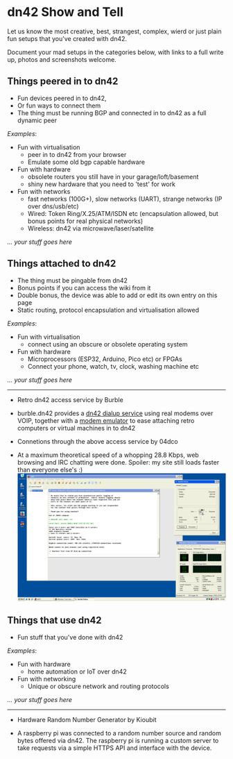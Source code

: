 # dn42 Show and Tell

Let us know the most creative, best, strangest, complex, wierd or just plain fun setups that you've created with dn42. 

Document your mad setups in the categories below, with links to a full write up, photos and screenshots welcome.


## Things peered in to dn42
 - Fun devices peered in to dn42,
 - Or fun ways to connect them
 - The thing must be running BGP and connected in to dn42 as a full dynamic peer

*Examples*:
 - Fun with virtualisation
   - peer in to dn42 from your browser
   - Emulate some old bgp capable hardware
 - Fun with hardware
   - obsolete routers you still have in your garage/loft/basement
   - shiny new hardware that you need to 'test' for work
 - Fun with networks
   - fast networks (100G+), slow networks (UART), strange networks (IP over dns/usb/etc)
   - Wired: Token Ring/X.25/ATM/ISDN etc (encapsulation allowed, but bonus points for real physical networks)
   - Wireless: dn42 via microwave/laser/satellite

*... your stuff goes here*    

## Things attached to dn42
 - The thing must be pingable from dn42
 - Bonus points if you can access the wiki from it
 - Double bonus, the device was able to add or edit its own entry on this page
 - Static routing, protocol encapsulation and virtualisation allowed

*Examples*:
 - Fun with virtualisation
   - connect using an obscure or obsolete operating system
 - Fun with hardware
   - Microprocessors (ESP32, Arduino, Pico etc) or FPGAs
   - Connect your phone, watch, tv, clock, washing machine etc

*... your stuff goes here*  

***

* Retro dn42 access service by Burble
 - burble.dn42 provides a [dn42 dialup service](https://dn42.burble.com/retro/) using real modems over VOIP, together with a [modem emulator](https://dn42.burble.com/retro/fake/) to ease attaching retro computers or virtual machines in to dn42

* Connetions through the above access service by 04dco
 - At a maximum theoretical speed of a whopping 28.8 Kbps, web browsing and IRC chatting were done. Spoiler: my site still loads faster than everyone else's :)
![Screenshot of Windows XP while chatting on a familiar client](images/ircdun.png)

## Things that use dn42
 - Fun stuff that you've done with dn42

*Examples*:
 - Fun with hardware
   - home automation or IoT over dn42 
 - Fun with networking
   - Unique or obscure network and routing protocols

*... your stuff goes here*  

***

* Hardware Random Number Generator by Kioubit
 - A raspberry pi was connected to a random number source and random bytes offered via dn42. The raspberry pi is running a custom server to take requests via a simple HTTPS API and interface with the device.
